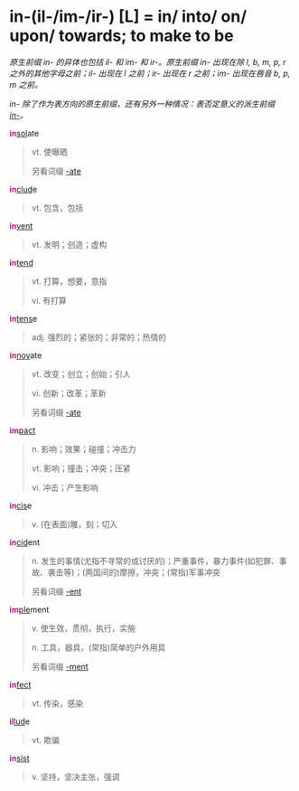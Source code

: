 # in-(il-/im-/ir-) [L] = in/ into/ on/ upon/ towards; to make to be

*原生前缀 in- 的异体也包括 il- 和 im- 和 ir-。原生前缀 in- 出现在除 l, b, m, p, r 之外的其他字母之前；il- 出现在 l 之前；ir- 出现在 r 之前；im- 出现在唇音 b, p, m 之前。*

*in- 除了作为表方向的原生前缀，还有另外一种情况：表否定意义的派生前缀 [in-](in-.1.md)。*

<b style="color: #C71585;">in</b>[sol](_sol_.md)ate
> vt. 使曝晒
>
> 另看词缀 [-ate](-ate.md)

<b style="color: #C71585;">in</b>[clud](_clud_.md)e
> vt. 包含，包括

<b style="color: #C71585;">in</b>[vent](_ven_.md)
> vt. 发明；创造；虚构

<b style="color: #C71585;">in</b>[tend](_tend_.md)
> vt. 打算，想要，意指
>
> vi. 有打算

<b style="color: #C71585;">in</b>[tens](_tend_.md)e
> adj. 强烈的；紧张的；非常的；热情的

<b style="color: #C71585;">in</b>[nov](_nov_.md)ate
> vt. 改变；创立；创始；引人
>
> vi. 创新；改革；革新
>
> 另看词缀 [-ate](-ate.md)

<b style="color: #C71585;">im</b>[pact](_pact_.md)
> n. 影响；效果；碰撞；冲击力
>
> vt. 影响；撞击；冲突；压紧
>
> vi. 冲击；产生影响

<b style="color: #C71585;">in</b>[cis](_cid_.md)e
> v. (在表面)雕，刻；切入

<b style="color: #C71585;">in</b>[cid](_cad_.md)ent
> n. 发生的事情(尤指不寻常的或讨厌的)；严重事件，暴力事件(如犯罪、事故、袭击等)；(两国间的)摩擦，冲突；(常指)军事冲突
>
> 另看词缀 [-ent](-ent.md)

<b style="color: #C71585;">im</b>[ple](_ple_.md)ment
> v. 使生效，贯彻，执行，实施
>
> n. 工具，器具，(常指)简单的户外用具
>
> 另看词缀 [-ment](-ment.md)

<b style="color: #C71585;">in</b>[fect](_fic_.md)
> vt. 传染，感染

<b style="color: #C71585;">il</b>[lud](_lud_.md)e
> vt. 欺骗

<b style="color: #C71585;">in</b>[sist](_st_.md)
> v. 坚持，坚决主张，强调